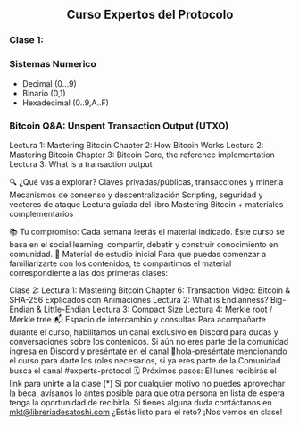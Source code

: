 ## <p align="center"> Curso Expertos del Protocolo </p>

### Clase 1:

### Sistemas Numerico

- Decimal (0...9)
- Binario (0,1)
- Hexadecimal (0..9,A..F)

### Bitcoin Q&A: Unspent Transaction Output (UTXO)

Lectura 1: Mastering Bitcoin Chapter 2: How Bitcoin Works
Lectura 2: Mastering Bitcoin Chapter 3: Bitcoin Core, the reference implementation
Lectura 3: What is a transaction output

🔍 ¿Qué vas a explorar?
Claves privadas/públicas, transacciones y minería
Mecanismos de consenso y descentralización
Scripting, seguridad y vectores de ataque
Lectura guiada del libro Mastering Bitcoin + materiales complementarios

📚 Tu compromiso:
Cada semana leerás el material indicado.
Este curso se basa en el social learning: compartir, debatir y construir conocimiento en comunidad.
🧠 Material de estudio inicial
Para que puedas comenzar a familiarizarte con los contenidos, te compartimos el material correspondiente a las dos primeras clases:

Clase 2:
Lectura 1: Mastering Bitcoin Chapter 6: Transaction
Video: Bitcoin & SHA-256 Explicados con Animaciones
Lectura 2: What is Endianness? Big-Endian & Little-Endian
Lectura 3: Compact Size
Lectura 4: Merkle root / Merkle tree
📬 Espacio de intercambio y consultas
Para acompañarte durante el curso, habilitamos un canal exclusivo en Discord para dudas y conversaciones sobre los contenidos.
Si aún no eres parte de la comunidad ingresa en Discord y preséntate en el canal 👋hola-preséntate mencionando el curso para darte los roles necesarios, si ya eres parte de la Comunidad busca el canal #experts-protocol
🗓️ Próximos pasos: El lunes recibirás el link para unirte a la clase
(\*) Si por cualquier motivo no puedes aprovechar la beca, avísanos lo antes posible para que otra persona en lista de espera tenga la oportunidad de recibirla.
Si tienes alguna duda contáctanos en mkt@libreriadesatoshi.com
¿Estás listo para el reto? ¡Nos vemos en clase!

